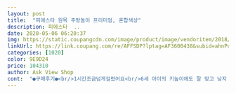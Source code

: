 ```yaml
---
layout: post 
title:  "피에스타 원목 주방놀이 프리미엄, 혼합색상" 
description: 피에스타  ..
date: 2020-05-06 06:20:37 
img: https://static.coupangcdn.com/image/product/image/vendoritem/2018/11/07/3660065469/83c5805b-e757-4a30-b36c-05f8d49a2550.jpg 
linkUrl: https://link.coupang.com/re/AFFSDP?lptag=AF3600438&subid=ahnPublicAsk&pageKey=86776597&itemId=272814502&vendorItemId=3660065469&traceid=V0-113-4700708196a5db6a 
categories: [1020] 
color: 9E9D24 
price: 104310 
author: Ask View Shop 
cont:  "●구매후기●<br/>1시간조금넘게걸렸어요<br/>6세 아이의 키높이에도 잘 맞고 낮지 않아서, 사용을 길게 보고 사실거면 높이 낮은(60<br/> -80cm) 플라스틱 주방놀이보다, 높이 적당히 있는 이제품(110cm) 원목주방놀이로 사셔도 좋을 것 같아요.<br/> 학교 가기 전까지는 이 주방에서 소꿉놀이하며 신나게 요리하고 놀것 같아요.<br/> ^^<br/>6세아이 주방놀이 너무 좋아해서, 집에 있는 미니 주방놀이에서 원목주방놀이로 바꿔줬어요.<br/><br/>구성품너무많아서 다못넣고 옆에 콩순이카트에 남은소품은 넣어줬어요<br/>그러고도 어떤브랜드 어떤디자인인가를 결정하는데 많은시간을 썼네요<br/>그런데 몇번 시행착오 겪다보니 감이 오긴 했어요.<br/><br/>그런데 애기지금14갤입니다.<br/> 애기가서서 노는거보니 이것도크네요ㅜ<br/>그리고 오븐인지 왼쪽문열려다가 다쏟아질판ㅎㅎ 문쪽쇠에 스티커5겹정도붙이니<br/>근데그냥 안에 선반같은거아니고 아기가 잘만지는부분도아닌것같아 걍쓰자함.<br/><br/>내가내발등을찍었나 생각중.<br/>.<br/>ㅎㅎ<br/>냉장고에세탁기 까지있는건 너무클까봐 걱정해서 요거한건데<br/>너무 기네요.<br/>ㅎ참고하시라구요~ㅎㅎ<br/>더작은사이즈, 요제품, 냉장고에 세탁기까지달린 핑크로할까 고민엄청햇는데<br/>동생네 스텝2있는데 아기가 잘놀긴했지만 그냥 같은거사고싶지않고<br/>뒷면이 깨지고 튀어나온?<br/>또 원목이 훨예쁜것같아서 원목결정.<br/><br/>로켓이라 배송은 하루만에왓고요<br/>사줬는데 바구니가 많이필요할것같아요<br/>사포사려고요.<br/><br/>상품 자체적으로 주방소품이 많이 들어있지 않지만, 집에 있는 다른 주방소품 함께 사용하니 충분하네요.<br/> 소품이 별로 없으면 쿠팡에 다른 브랜드의  주방소품도 많으니 검색해서 구매해서 함께 사용하면 좋을 것 같아요.<br/><br/>설치한 후와 며칠동안은 원목가루 날릴까봐 물걸레로 닦고 주변청소 자주해줬어요.<br/> 냄새나거나 불편함은 없어요.<br/><br/>설치할때 설명서의 단순한 설명으로 인한 시행착오와 조립하느라 힘들었던 시간 빼면 전체적으로 매우 만족합니다.<br/> 무엇보다 아이가 너무 즐거워하며 잘 놀아서, 조립하며 힘들었던 시간을 잊어버리고 뿌듯해요.<br/> ^^<br/>소품 너무많은거삿는지 반으로 다갈라놓은거 다시붙여서 정리하는것도제몫.<br/><br/>수족구라얼집못가니 1주일이걱정되어 급하게 주방놀이며,타요미크럼틀이며 얼른샀는데<br/>스텝2거는 그냥조잡하고 걍 시렀는데<br/>아 나무 옆면 s1이 깨져서왔는데.<br/> 전체깨진건아니고.<br/>.<br/> 집기걸이를 박으면서<br/>아래 다리부분에 끼우는 방향에따라 길이조절이되서 낮게해주고<br/>아주 심란했었는데 원목이 싱크대와비슷한느낌이니 더잘놀것같았어요<br/>아직 벨브도 돌리지못하고ㅎㅎ 전자렌지손안닿고 인덕션버튼만누르고노는데ㅋㅋ<br/>아직은 타요를 더좋아해요ㅎㅎ<br/>아직은.<br/>.<br/>아주잠깐놀아요ㅎㅎ<br/>알집매트깔아주니 그나마 애기가 까치발들고 꺼내고그러네용<br/>약해져서 잘열려요<br/>엄마한테 자꾸 수박잘라라 주전자물따라라 마셔라 이래서 좀피곤하고ㄱㅋ<br/>왼쪽에 집기류걸어놓은것도 못꺼내요ㅋㅋㅋ 그래서 걍 이게낫구나했어요<br/>원목이라서 설치해놓으니 집 분위기와 잘 어울리고 깔끔하고 예뻐요.<br/> 집에 싱크대 두세트 있는 것 같아요^^;;;<br/>원목이랑 스텝2중에 고민1주일은 한것같아요<br/>원목판에 S1, S2 등 스티커가 붙어있는데, 스티커가 전부 붙어있지는 않고 설명서에는 T1 이런 식으로 써있어서 모양 보고 찾으면서 했어요.<br/> 이 부분은 완벽하게 스티커 붙어서 오면 좋겠어요.<br/><br/>의외로 나무마감들은 은근 까슬거려요<br/>이건 넘 아기자기하달까.<br/>ㅋㅋ<br/>이제품은 소품이넘없어서 추가로사주면 스텁2랑 금액비슷하겟네해서 구성많은소품도<br/>전동드릴쓰면 나무가혹시깨질까봐 손으로 다박느라고 시간이좀걸려서<br/>전동드릴없이 드라이버로 해서 거의 2시간 걸렸어요.<br/> 생각보다 설명서가 자세하지 않아서 보면서 하다가 반대로 조립해서 다시 풀기도 하고 몇번 시행착오를 겪었어요.<br/> ㅠㅠ<br/>전반에 애기손이 닿긴해도 올려놓은것을 꺼내지못하고<br/>전자렌지 안에 한군데 하자 있는데 조립 다 하고나서 발견했고 문이 안 닫히거나 이상있는 부분은 아니라서 그냥 사용합니다.<br/><br/>제가생각한거보다는 사이즈는 작았어요ㅜ<br/>좀 아쉬운느낌있었네요<br/>좀더 재미붙이고놀때되면 스텝2냉장고사서 옆에놔주려고요.<br/><br/>주방에있을때마다 자꾸 서랍이며 문을열고 이것저것 꺼내는통에<br/>코로나 때문에 밖에 못 나가는데 주방놀이 하면서 즐겁게 잘 놀고있어요.<br/> ^^<br/>후기꼼꼼히봣는데 조립설명서가 어렵다하던데 신랑은 볼만하다고했고<br/>흠 .<br/>.<br/>깔끔하고 갠츈한데... <br/>부속이 같은거 두개... <br/>s1  s2 상판 양기둥이... <br/>s2만두개옴... <br/>웬만하면 걍쓰려했으나 조립해보니 렌지 밑이 나사구멍이 안맞아서 덜렁거림 교환신청 같은상품 똑같은거 보낸다고 쿠팡맨앞에서 뜯어서 그부품만 교환하고 보내라함.<br/>.<br/>.<br/>다시뜯어야함 1시간 걸렸고 걍드라이버하나로 튼튼하게 조이다 보니 살짝 물집 ㅠㅠ 아 짜증.<br/>.<br/>검수좀 잘해보내주지.<br/>.<br/>.<br/>아가가 좋다구 놀고 뜯으려하니 울어서 잠들면 다시 분해 해하함.<br/>.<br/>.<br/>.<br/>조립설명 반은나와있구 반은 감으로 해야함 설명부실 부속품명칭이 반은 안붙어있음.<br/>.<br/>.<br/>오븐모양 손잡이가 위로 달려 아래로 당기는 모양인데 왼쪽으로 열리는구조.<br/>.<br/>.<br/>이거정말 미쓰.<br/>.<br/>애들건데 센스부족임 당기는데 안열린다고 호출당함.<br/>.<br/>.<br/>.<br/>여러번.<br/>.<br/>.<br/>손잡이 위치를 바꾸던 열리는방향을 바꾸던 할생각 셀프러.<br/>.<br/>.<br/>흔들림.<br/>.<br/>.<br/>많이.<br/>.<br/>애힘으로 밀리고 당겨짐.<br/>.<br/>.<br/>.<br/>가격대비 그래도 지글 보글소리나고 원목이라 플라스틱보단 나으다고 생각.<br/>.<br/>.<br/>모던해서 정신없는 장난감사이에서 깔끔해보임 아.<br/>.<br/>.<br/>이제 싱판다시 뜯으러감 ㅠㅠ<br/>" 
---
```

